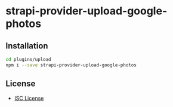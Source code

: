 # strapi-provider-upload-google-photos
## Installation
```bash
cd plugins/upload
npm i --save strapi-provider-upload-google-photos
```

## License
- [ISC License](LICENSE.md)